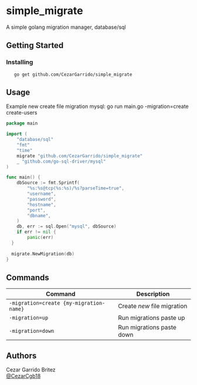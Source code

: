 # simple_migrate 

A simple golang migration manager, database/sql


## Getting Started

### Installing

```
   go get github.com/CezarGarrido/simple_migrate
```
## Usage

Example new create file migration mysql: go run main.go -migration=create create-users

```go
package main

import (
	"database/sql"
	"fmt"
	"time"
	migrate "github.com/CezarGarrido/simple_migrate"
	_ "github.com/go-sql-driver/mysql"
)

func main() {
	dbSource := fmt.Sprintf(
		"%s:%s@tcp(%s:%s)/%s?parseTime=true",
		"username",
		"password",
		"hostname",
		"port",
		"dbname",
	)
	db, err := sql.Open("mysql", dbSource)
	if err != nil {
		panic(err)
  }
  
  migrate.NewMigration(db)
}

```

## Commands
| Command | Description |
| --- | --- |
| `-migration=create {my-migration-name}` | Create *new* file migration |
| `-migration=up` | Run migrations paste up |
| `-migration=down` | Run migrations paste down |

## Authors
Cezar Garrido Britez  
[@CezarCgb18](https://twitter.com/CezarCgb18)

